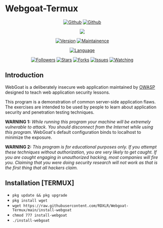 # Webgoat-Termux

<p align="center">
<a href="https://github.com/rdxlr"><img title="Github" src="https://img.shields.io/badge/rdxlr-grey?style=for-the-badge&logo=github"></a>
<a href="https://github.com/rdxlr/Webgoat-Termux"><img title="Github" src="https://img.shields.io/badge/Webgoat_Termux-red?style=for-the-badge"></a>
</p>

<p align="center">
<img src="https://raw.githubusercontent.com/RDXLR/Webgoat-Termux/main//Webgoat-Termux-poster.png">
</p>

<p align="center">
<a href="https://github.com/RDXLR/Webgoat-Termux"><img title="Version" src="https://img.shields.io/badge/Version-8.2.2-red.svg"></a>
<a href="https://github.com/RDXLR/Webgoat-Termux"><img title="Maintainence" src="https://img.shields.io/badge/Maintained%3F-yes-green.svg"></a>
</p>

<p align="center">
<a href="https://github.com/rdxlr"><img title="Language" src="https://img.shields.io/badge/Made%20with-Bash-1f425f.svg?v=103"></a>
</p>

<p align="center">
<a href="https://github.com/rdxlr"><img title="Followers" src="https://img.shields.io/github/followers/rdxlr?color=blue&style=flat-square"></a>
<a href="https://github.com/rdxlr"><img title="Stars" src="https://img.shields.io/github/stars/rdxlr/Webgoat-Termux?color=red&style=flat-square"></a>
<a href="https://github.com/rdxlr"><img title="Forks" src="https://img.shields.io/github/forks/rdxlr/Webgoat-Termux?color=red&style=flat-square"></a>
<a href="https://github.com/rdxlr"><img title="Issues" src="https://img.shields.io/github/issues/rdxlr/Webgoat-Termux?color=red&style=flat-square"></a>
<a href="https://github.com/rdxlr"><img title="Watching" src="https://img.shields.io/github/watchers/rdxlr/Webgoat-Termux?label=Watchers&color=blue&style=flat-square"></a>
</p>

## Introduction

WebGoat is a deliberately insecure web application maintained by [OWASP](http://www.owasp.org/) designed to teach web
application security lessons.

This program is a demonstration of common server-side application flaws. The
exercises are intended to be used by people to learn about application security and
penetration testing techniques.

**WARNING 1:** *While running this program your machine will be extremely
vulnerable to attack. You should disconnect from the Internet while using
this program.*  WebGoat's default configuration binds to localhost to minimize
the exposure.

**WARNING 2:** *This program is for educational purposes only. If you attempt
these techniques without authorization, you are very likely to get caught. If
you are caught engaging in unauthorized hacking, most companies will fire you.
Claiming that you were doing security research will not work as that is the
first thing that all hackers claim.*

## Installation [TERMUX]
* `pkg update && pkg upgrade`
* `pkg install wget`
* `wget https://raw.githubusercontent.com/RDXLR/Webgoat-Termux/main/install-webgoat`
* `chmod 777 install-webgoat`
* `./install-webgoat`

